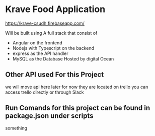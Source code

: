 # Krave Food Application
https://krave-csudh.firebaseapp.com/

Will be built using A full stack that consist of
- Angular on the frontend
- Nodejs with Typescript on the backend
- express as the API handler
- MySQL as the Database Hosted by digital Ocean

## Other API used For this Project
we will move api here later for now they are located on trello you can access trello directly or through Slack

## Run Comands for this project can be found in package.json under scripts

something
